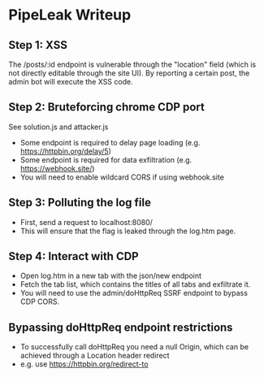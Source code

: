 # PipeLeak Writeup

## Step 1: XSS

The /posts/:id endpoint is vulnerable through the "location" field (which is not directly editable through the site UI).
By reporting a certain post, the admin bot will execute the XSS code.

## Step 2: Bruteforcing chrome CDP port

See solution.js and attacker.js

- Some endpoint is required to delay page loading (e.g. https://httpbin.org/delay/5)
- Some endpoint is required for data exfiltration (e.g. https://webhook.site/)
- You will need to enable wildcard CORS if using webhook.site

## Step 3: Polluting the log file

- First, send a request to localhost:8080/<title> and then to localhost:8080/</title>
- This will ensure that the flag is leaked through the log.htm page.

## Step 4: Interact with CDP

- Open log.htm in a new tab with the json/new endpoint
- Fetch the tab list, which contains the titles of all tabs and exfiltrate it.
- You will need to use the admin/doHttpReq SSRF endpoint to bypass CDP CORS.

## Bypassing doHttpReq endpoint restrictions

- To successfully call doHttpReq you need a null Origin, which can be achieved through a Location header redirect
- e.g. use https://httpbin.org/redirect-to
